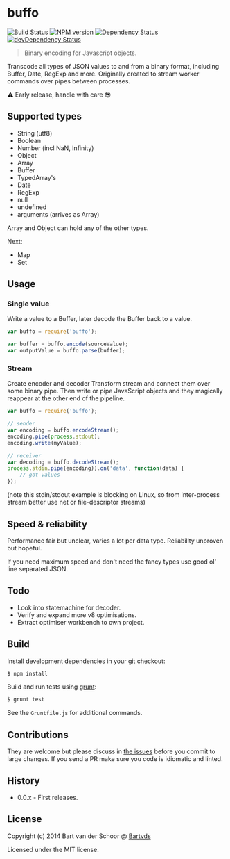 # buffo

[![Build Status](https://secure.travis-ci.org/Bartvds/buffo.svg?branch=master)](http://travis-ci.org/Bartvds/buffo) [![NPM version](https://badge.fury.io/js/buffo.svg)](http://badge.fury.io/js/buffo) [![Dependency Status](https://david-dm.org/Bartvds/buffo.svg)](https://david-dm.org/Bartvds/buffo) [![devDependency Status](https://david-dm.org/Bartvds/buffo/dev-status.svg)](https://david-dm.org/Bartvds/buffo#info=devDependencies)

> Binary encoding for Javascript objects.

Transcode all types of JSON values to and from a binary format, including Buffer, Date, RegExp and more. Originally created to stream worker commands over pipes between processes.

:warning: Early release, handle with care :sunglasses:

## Supported types

- String (utf8)
- Boolean
- Number (incl NaN, Infinity)
- Object
- Array
- Buffer
- TypedArray's
- Date
- RegExp
- null
- undefined
- arguments (arrives as Array)

Array and Object can hold any of the other types.

Next:

- Map
- Set

## Usage

### Single value

Write a value to a Buffer, later decode the Buffer back to a value.

````js
var buffo = require('buffo');

var buffer = buffo.encode(sourceValue);
var outputValue = buffo.parse(buffer);
````

### Stream

Create encoder and decoder Transform stream and connect them over some binary pipe. Then write or pipe JavaScript objects and they magically reappear at the other end of the pipeline.

````js
var buffo = require('buffo');

// sender
var encoding = buffo.encodeStream();
encoding.pipe(process.stdout);
encoding.write(myValue);

// receiver
var decoding = buffo.decodeStream();
process.stdin.pipe(encoding)).on('data', function(data) {
    // got values
});
````

(note this stdin/stdout example is blocking on Linux, so from inter-process stream better use net or file-descriptor streams)

## Speed & reliability

Performance fair but unclear, varies a lot per data type. Reliability unproven but hopeful.

If you need maximum speed and don't need the fancy types use good ol' line separated JSON.


## Todo

- Look into statemachine for decoder.
- Verify and expand more v8 optimisations.
- Extract optimiser workbench to own project.


## Build

Install development dependencies in your git checkout:

````bash
$ npm install
````

Build and run tests using [grunt](http://gruntjs.com):

````bash
$ grunt test
````

See the `Gruntfile.js` for additional commands.


## Contributions

They are welcome but please discuss in [the issues](https://github.com/Bartvds/buffo/issues) before you commit to large changes. If you send a PR make sure you code is idiomatic and linted.


## History

- 0.0.x - First releases.


## License

Copyright (c) 2014 Bart van der Schoor @ [Bartvds](https://github.com/Bartvds)

Licensed under the MIT license.

